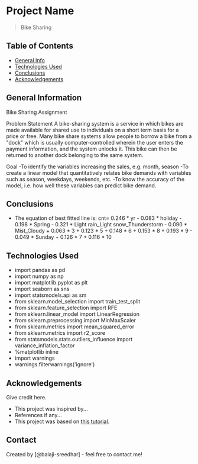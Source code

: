 # Project Name
> Bike Sharing 


## Table of Contents
* [General Info](#general-information)
* [Technologies Used](#technologies-used)
* [Conclusions](#conclusions)
* [Acknowledgements](#acknowledgements)

<!-- You can include any other section that is pertinent to your problem -->

## General Information
Bike Sharing Assignment

Problem Statement
A bike-sharing system is a service in which bikes are made available for shared use to individuals on a short term basis for a price or free. Many bike share systems allow people to borrow a bike from a "dock" which is usually computer-controlled wherein the user enters the payment information, and the system unlocks it. This bike can then be returned to another dock belonging to the same system.

Goal
-To identify the variables increasing the sales, e.g. month, season
-To create a linear model that quantitatively relates bike demands with variables such as season, weekdays, weekends, etc.
-To know the accuracy of the model, i.e. how well these variables can predict bike demand.

<!-- You don't have to answer all the questions - just the ones relevant to your project. -->

## Conclusions
- The equation of best fitted line is:
cnt= 0.246 * yr - 0.083 * holiday - 0.198 * Spring - 0.321 * Light rain_Light snow_Thunderstorm - 0.090 * Mist_Cloudy + 0.063 * 3 + 0.123 * 5 + 0.148 * 6 + 0.153 * 8 + 0.193 * 9 - 0.049 * Sunday + 0.126 * 7 + 0.116 * 10

<!-- You don't have to answer all the questions - just the ones relevant to your project. -->


## Technologies Used
- import pandas as pd
- import numpy as np
- import matplotlib.pyplot as plt
- import seaborn as sns
- import statsmodels.api as sm
- from sklearn.model_selection import train_test_split
- from sklearn.feature_selection import RFE
- from sklearn.linear_model import LinearRegression
- from sklearn.preprocessing import MinMaxScaler
- from sklearn.metrics import mean_squared_error
- from sklearn.metrics import r2_score
- from statsmodels.stats.outliers_influence import variance_inflation_factor
- %matplotlib inline
- import warnings 
- warnings.filterwarnings('ignore')

<!-- As the libraries versions keep on changing, it is recommended to mention the version of library used in this project -->

## Acknowledgements
Give credit here.
- This project was inspired by...
- References if any...
- This project was based on [this tutorial](https://www.example.com).


## Contact
Created by [@balaji-sreedhar] - feel free to contact me!


<!-- Optional -->
<!-- ## License -->
<!-- This project is open source and available under the [... License](). -->

<!-- You don't have to include all sections - just the one's relevant to your project -->